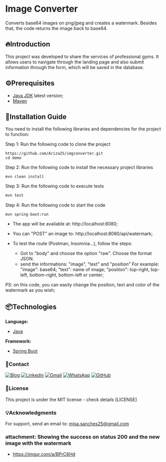 
# Image Converter
Converts base64 images on png/jpeg and creates a watermark. Besides that, the code returns the image back to base64.

## 🔥Introduction
This project was developed to share the services of professional gyms. It allows users to navigate through the landing page and also submit information through the form, which will be saved in the database.

## ⚙️Prerequisites

- [Java JDK](https://www.oracle.com/br/java/technologies/downloads/) latest version;
- [Maven](https://maven.apache.org/)

## 🔨Installation Guide
You need to install the following libraries and dependencies for the project to function:

Step 1:
Run the following code to clone the project
```
https://github.com/Ariza25/imgconverter.git
cd demo
```

Step 2:
Run the following code to install the necessary project libraries
```
mvn clean install
```

Step 3:
Run the following code to execute tests
```sh
mvn test
```

Step 4:
Run the following code to start the code
```
mvn spring-boot:run
```

- The app will be available at: http://localhost:8080;

- You can "POST" an image to: http://localhost:8080/api/watermark;
- To test the route (Postman, Insomnia...), follow the steps:
  * Got to "body" and choose the option "raw". Choose the format JSON.
  * send the informations: "image", "text" and "position"
     For example:
    "image": base64;
    "text": name of image;
    "position": top-right, top-left, bottom-right, bottom-left or center;

PS: on this code, you can easily change the position, text and color of the watermark as you wish;

## 📦Technologies

**Language:**
* [Java](https://www.java.com/)

**Framework:**
* [Spring Boot](https://spring.io/)

### 👷Contact

[![Blog](https://img.shields.io/website?label=MatheusAriza25.com&style=for-the-badge&url=https://matheusariza25.com/)](https://matheusariza25.com)
[![Linkedin](https://img.shields.io/badge/LinkedIn-0077B5?style=for-the-badge&logo=linkedin&logoColor=white)](https://www.linkedin.com/in/matheusariza25/)
[![Gmail](https://img.shields.io/badge/Gmail-D14836?style=for-the-badge&logo=gmail&logoColor=white)](mjsa.sanches25@gmail.com)
[![WhatsApp](https://img.shields.io/badge/WhatsApp-25D366?style=for-the-badge&logo=whatsapp&logoColor=white)](https://web.whatsapp.com/send?phone=5543998068708)
[![GitHub](https://img.shields.io/badge/github-%23121011.svg?style=for-the-badge&logo=github&logoColor=white)]()


### 📄License

This project is under the MIT license - check details [LICENSE]

### 💡Acknowledgments

For support, send an email to: mjsa.sanches25@gmail.com

### attachment: Showing the success on status 200 and the new image with the watermark

- https://imgur.com/a/BPrC6Hd

